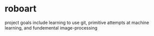 # roboart
project goals include learning to use git, primitive attempts at machine learning, and fundemental image-processing
